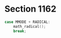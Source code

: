 # Section 1162

```c << Cases of |main_control| that build boxes and lists >>+=
case MMODE + RADICAL:
    math_radical();
    break;
```
